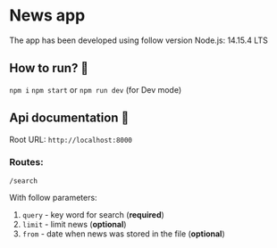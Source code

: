 # News app
The app has been developed using follow version Node.js: 14.15.4 LTS
## How to run? 🚀
`npm i`
`npm start` or `npm run dev` (for Dev mode)
## Api documentation 📜
Root URL: `http://localhost:8000`

### Routes:
`/search`

With follow parameters:
1. `query` - key word for search (**required**)
2. `limit` - limit news (**optional**)
3. `from` - date when news was stored in the file (**optional**)
